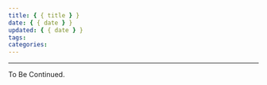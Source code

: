 ```yaml
---
title: { { title } }
date: { { date } }
updated: { { date } }
tags:
categories:
---
```


<!-- more -->

---

To Be Continued.

<!-- Q.E.D. -->
